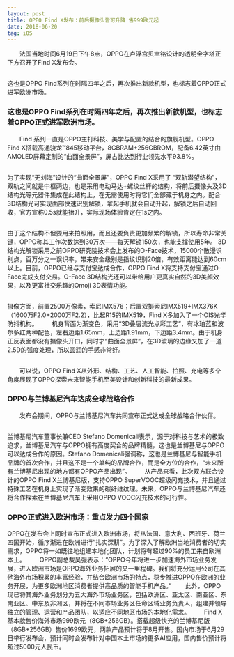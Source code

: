 ```yaml
---
layout: post
title: OPPO Find X发布：前后摄像头皆可升降 售999欧元起
date: 2018-06-20 
tag: iOS
---
```


　　法国当地时间6月19日下午8点，OPPO在卢浮宫贝聿铭设计的透明金字塔正下方召开了Find X发布会。
  
   <img src="//n.sinaimg.cn/tech/crawl/116/w550h366/20180621/NBZX-hefphqk8205158.jpg" alt="">
   
   这也是OPPO Find系列在时隔四年之后，再次推出新款机型，也标志着OPPO正式进军欧洲市场。
   
### 这也是OPPO Find系列在时隔四年之后，再次推出新款机型，也标志着OPPO正式进军欧洲市场。

　　Find 系列一直是OPPO主打科技、美学与配置的结合的旗舰机型。OPPO Find X搭载高通骁龙™845移动平台，8GBRAM+256GBROM，配备6.42英寸由AMOLED屏幕定制的“曲面全景屏”，屏占比达到行业领先水平93.8%。
  
   <img src="//n.sinaimg.cn/tech/crawl/81/w550h331/20180621/aL57-hefphqk8205247.jpg" alt="">
   
   为了实现“无刘海”设计的“曲面全景屏”，OPPO Find X采用了 “双轨潜望结构”，双轨之间就是中框两边，也是采用电动马达+螺纹丝杆的结构，将前后摄像头及3D结构光等元器件集成在此结构上，在无需使用时将它们全部藏于机身之内。配合3D结构光可实现面部快速识别解锁，拿起手机就会自动升起，解锁之后自动回收，官方宣称0.5s就能抬升，实际现场体验肯定在1s之内。
   
   <img src="//n.sinaimg.cn/tech/crawl/115/w550h365/20180621/cWur-hefphqk8205382.jpg" alt="">
   
   由于这个结构不但要用来拍照用，而且还要负责更加频繁的解锁，所以寿命非常关键，OPPO称其工作次数达到30万次——每天解锁150次，也能支撑使用5年。
   3D结构光解锁采用之前OPPO研究院技术会上发布的O-Face技术，15000个散漫识别点，百万分之一误识率，带来安全级别是指纹识别20倍，有效距离能达到60cm以上。目前，OPPO已经与支付宝达成合作，OPPO Find X将支持支付宝通过O-Face完成支付交易。O-Face 3D结构光还可以带给用户更真实自然的3D美颜效果，以及更富社交乐趣的Omoji 3D表情功能。
   
   <img src="//n.sinaimg.cn/tech/crawl/115/w550h365/20180621/XSG7-hefphqk8205586.jpg" alt="">
   
   摄像方面，前置2500万像素，索尼IMX576；后置双摄索尼IMX519+IMX376K（1600万F2.0+2000万F2.2），比起R15的IMX519，Find X多加入了一个OIS光学防抖机构。
　　机身背面为渐变色，采用“3D叠层流光点彩工艺”，有冰珀蓝和波尔多红两种配色，左右边距1.65mm，上边距1.91mm，下边距3.4mm。由于机身正反表面都没有摄像头开口，同时才“曲面全景屏”，在3D玻璃的边缘又加了一道2.5D的弧度处理，所以圆润的手感非常好。
  
  <img src="//n.sinaimg.cn/tech/crawl/115/w550h365/20180621/11Wf-hefphqk8205720.jpg" alt="">
  
　　可以说，OPPO Find X从外形、结构、工艺、人工智能、拍照、充电等多个角度展现了OPPO探索未来智能手机至美设计和创新科技的最新成果。

### OPPO与兰博基尼汽车达成全球战略合作

　　发布会期间，OPPO与兰博基尼汽车共同宣布正式达成全球战略合作伙伴。
  
  <img src="//n.sinaimg.cn/tech/crawl/116/w550h366/20180621/oZrn-hefphqk8205793.jpg" alt="">
  
   兰博基尼汽车董事长兼CEO Stefano Domenicali表示，源于对科技与艺术的极致追求，兰博基尼汽车与OPPO拥有高度契合的品牌精髓，这也是兰博基尼与OPPO可以达成合作的原因。Stefano Domenicali强调称，这也是兰博基尼与智能手机品牌的首次合作，并且这不是一个单纯的品牌合作，而是全方位的合作，“未来所有兰博基尼出现的地方都有OPPO产品出现”。
　　从产品来看，此次双方联合设计的OPPO Find X兰博基尼版，支持OPPO SuperVOOC超级闪充技术，并且通过特殊工艺在机身上实现了渐变效果的碳纤维纹理。未来，OPPO与兰博基尼汽车还将合作探索在兰博基尼汽车上采用OPPO VOOC闪充技术的可行性。
  
### OPPO正式进入欧洲市场：重点发力四个国家

   OPPO在发布会上同时宣布正式进入欧洲市场，将从法国、意大利、西班牙、荷兰四国开始，循序渐进在欧洲进行“扎实深耕”。为了深入了解欧洲当地消费者的切实需求，OPPO将一如既往地组建本地化团队，计划将有超过90%的员工来自欧洲本土。
　　OPPO副总裁吴强表示：“OPPO今年将进一步加速海外市场业务发展，进入欧洲市场是OPPO海外业务拓展的又一里程碑。我们将充分运用公司在其他海外市场积累的丰富经验，并结合欧洲市场的特点，稳步推进OPPO在欧洲的业务开展，为更多欧洲地区消费者提供高品质的智能手机产品。”
　　此外，OPPO现已将其海外业务划分为五大海外市场业务区，包括欧洲区、亚太区、南亚区、东南亚区、中东及非洲区，并将在不同市场业务区任命区域业务负责人，组建并领导独立的管理、运营和产品团队，以适应不同地区市场的本地化需求。
　　Find X基本款售价海外市场999欧元（8GB+256GB）。搭载超级快充的兰博基尼版（8GB+256GB）售价1699欧元，两款产品预计将于8月开售。国内市场于6月29日举行发布会，预计同时会发布针对中国本土市场的更多AI应用，国内售价预计将超过5000元人民币。  

